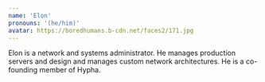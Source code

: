 ```yaml
---
name: 'Elon'
pronouns: '(he/him)'
avatar: https://boredhumans.b-cdn.net/faces2/171.jpg
---
```

Elon is a network and systems administrator. He manages production servers and design and manages custom network architectures. He is a co-founding member of Hypha.